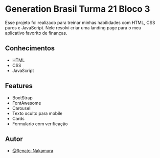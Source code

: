 
# Generation Brasil Turma 21 Bloco 3

Esse projeto foi realizado para treinar minhas habilidades com HTML, CSS puros e JavaScript.
Nele resolvi criar uma landing page para o meu aplicativo favorito de finanças.

## Conhecimentos

 - HTML
 - CSS
 - JavaScript
## Features

- BootStrap
- FontAwesome
- Carousel
- Texto oculto para mobile
- Cards
- Formulario com verificação
  
## Autor

- [@Renato-Nakamura](https://www.github.com/Renato-Nakamura)

  
